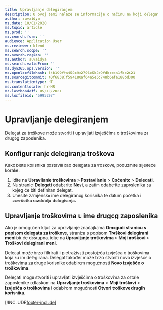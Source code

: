 ```yaml
---
title: Upravljanje delegiranjem
description: U ovoj temi nalaze se informacije o načinu na koji delegat za troškove može stvoriti i upravljati izvješćima o troškovima za drugog zaposlenika.
author: suvaidya
ms.date: 10/01/2020
ms.topic: article
ms.prod: ''
ms.search.form: ''
audience: Application User
ms.reviewer: kfend
ms.search.scope: ''
ms.search.region: ''
ms.author: suvaidya
ms.search.validFrom: ''
ms.dyn365.ops.version: ''
ms.openlocfilehash: 34b190f9a458c9e2706c5b8c9fdbceea1fbe2621
ms.sourcegitcommit: 40f68387f594180af64a5e5c748b6efa188bd300
ms.translationtype: HT
ms.contentlocale: hr-HR
ms.lasthandoff: 05/10/2021
ms.locfileid: "5995297"
---
```

# <a name="manage-delegation"></a>Upravljanje delegiranjem
Delegat za troškove može stvoriti i upravljati izvješćima o troškovima za drugog zaposlenika.

## <a name="configuring-expense-delegation"></a>Konfiguriranje delegiranja troškova

Kako biste korisnika postavili kao delegata za troškove, poduzmite sljedeće korake. 
1. Idite na **Upravljanje troškovima** > **Postavljanje** > **Općenito** > **Delegati**. 
2. Na stranici **Delegati** odaberite **Novi**, a zatim odaberite zaposlenika za kojeg će biti definiran delegat. 
3. Unesite zamjensko ime delegiranog korisnika te datum početka i završetka razdoblja delegiranja.

## <a name="manage-expenses-on-behalf-of-another-employee"></a>Upravljanje troškovima u ime drugog zaposlenika

Ako je omogućen ključ za upravljanje značajkama **Omogući stranicu s popisom delegata za troškove**, stranica s popisom **Troškovi delegirani meni** bit će dostupna. Idite na **Upravljanje troškovima** > **Moji troškovi** > **Troškovi delegirani meni**.

Delegat može brzo filtrirati i pretraživati postojeća izvješća o troškovima koja su im delegirana. Delegat također može brzo stvoriti novo izvješće o troškovima za druge korisnike odabirom mogućnosti **Novo izvješće o troškovima**.

Delegati mogu stvoriti i upravljati izvješćima o troškovima za ostale zaposlenike odlaskom na **Upravljanje troškovima** > **Moji troškovi** > **Izvješća o troškovima** i odabirom mogućnosti **Otvori troškove drugih korisnika**.


[!INCLUDE[footer-include](../includes/footer-banner.md)]